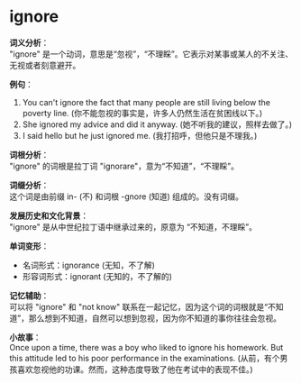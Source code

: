 # ignore

**词义分析**：  
"ignore" 是一个动词，意思是“忽视”，“不理睬”。它表示对某事或某人的不关注、无视或者刻意避开。

  

**例句**：

  

1.  You can't ignore the fact that many people are still living below the poverty line. (你不能忽视的事实是，许多人仍然生活在贫困线以下。)
2.  She ignored my advice and did it anyway. (她不听我的建议，照样去做了。)
3.  I said hello but he just ignored me. (我打招呼，但他只是不理我。)

  

**词根分析**：  
"ignore" 的词根是拉丁词 "ignorare"，意为“不知道”，“不理睬”。

  

**词缀分析**：  
这个词是由前缀 in- (不) 和词根 -gnore (知道) 组成的。没有词缀。

  

**发展历史和文化背景**：  
"ignore" 是从中世纪拉丁语中继承过来的，原意为 “不知道，不理睬”。

  

**单词变形**：

  

*   名词形式：ignorance (无知，不了解)
*   形容词形式：ignorant (无知的，不了解的)

  

**记忆辅助**：  
可以将 "ignore" 和 "not know" 联系在一起记忆，因为这个词的词根就是“不知道”，那么想到不知道，自然可以想到忽视，因为你不知道的事你往往会忽视。

  

**小故事**：  
Once upon a time, there was a boy who liked to ignore his homework. But this attitude led to his poor performance in the examinations. (从前，有个男孩喜欢忽视他的功课。然而，这种态度导致了他在考试中的表现不佳。)
